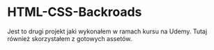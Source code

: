 # HTML-CSS-Backroads

Jest to drugi projekt jaki wykonałem w ramach kursu na Udemy. Tutaj również skorzystałem z gotowych assetów.
